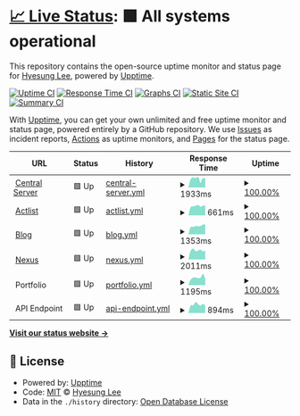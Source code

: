 # [📈 Live Status](https://status.silentsoft.org): <!--live status--> **🟩 All systems operational**

This repository contains the open-source uptime monitor and status page for [Hyesung Lee](https://silentsoft.org), powered by [Upptime](https://github.com/upptime/upptime).

[![Uptime CI](https://github.com/silentsoft/status.silentsoft.org/workflows/Uptime%20CI/badge.svg)](https://github.com/upptime/upptime/actions?query=workflow%3A%22Uptime+CI%22)
[![Response Time CI](https://github.com/silentsoft/status.silentsoft.org/workflows/Response%20Time%20CI/badge.svg)](https://github.com/upptime/upptime/actions?query=workflow%3A%22Response+Time+CI%22)
[![Graphs CI](https://github.com/silentsoft/status.silentsoft.org/workflows/Graphs%20CI/badge.svg)](https://github.com/upptime/upptime/actions?query=workflow%3A%22Graphs+CI%22)
[![Static Site CI](https://github.com/silentsoft/status.silentsoft.org/workflows/Static%20Site%20CI/badge.svg)](https://github.com/upptime/upptime/actions?query=workflow%3A%22Static+Site+CI%22)
[![Summary CI](https://github.com/silentsoft/status.silentsoft.org/workflows/Summary%20CI/badge.svg)](https://github.com/upptime/upptime/actions?query=workflow%3A%22Summary+CI%22)

With [Upptime](https://upptime.js.org), you can get your own unlimited and free uptime monitor and status page, powered entirely by a GitHub repository. We use [Issues](https://github.com/silentsoft/status.silentsoft.org/issues) as incident reports, [Actions](https://github.com/silentsoft/status.silentsoft.org/actions) as uptime monitors, and [Pages](https://status.silentsoft.org) for the status page.

<!--start: status pages-->
<!-- This summary is generated by Upptime (https://github.com/upptime/upptime) -->
<!-- Do not edit this manually, your changes will be overwritten -->
<!-- prettier-ignore -->
| URL | Status | History | Response Time | Uptime |
| --- | ------ | ------- | ------------- | ------ |
| <img alt="" src="https://favicons.githubusercontent.com/silentsoft.org" height="13"> [Central Server](https://silentsoft.org) | 🟩 Up | [central-server.yml](https://github.com/silentsoft/status.silentsoft.org/commits/HEAD/history/central-server.yml) | <details><summary><img alt="Response time graph" src="./graphs/central-server/response-time-week.png" height="20"> 1933ms</summary><br><a href="https://status.silentsoft.org/history/central-server"><img alt="Response time 1969" src="https://img.shields.io/endpoint?url=https%3A%2F%2Fraw.githubusercontent.com%2Fsilentsoft%2Fstatus.silentsoft.org%2FHEAD%2Fapi%2Fcentral-server%2Fresponse-time.json"></a><br><a href="https://status.silentsoft.org/history/central-server"><img alt="24-hour response time 1977" src="https://img.shields.io/endpoint?url=https%3A%2F%2Fraw.githubusercontent.com%2Fsilentsoft%2Fstatus.silentsoft.org%2FHEAD%2Fapi%2Fcentral-server%2Fresponse-time-day.json"></a><br><a href="https://status.silentsoft.org/history/central-server"><img alt="7-day response time 1933" src="https://img.shields.io/endpoint?url=https%3A%2F%2Fraw.githubusercontent.com%2Fsilentsoft%2Fstatus.silentsoft.org%2FHEAD%2Fapi%2Fcentral-server%2Fresponse-time-week.json"></a><br><a href="https://status.silentsoft.org/history/central-server"><img alt="30-day response time 1969" src="https://img.shields.io/endpoint?url=https%3A%2F%2Fraw.githubusercontent.com%2Fsilentsoft%2Fstatus.silentsoft.org%2FHEAD%2Fapi%2Fcentral-server%2Fresponse-time-month.json"></a><br><a href="https://status.silentsoft.org/history/central-server"><img alt="1-year response time 1969" src="https://img.shields.io/endpoint?url=https%3A%2F%2Fraw.githubusercontent.com%2Fsilentsoft%2Fstatus.silentsoft.org%2FHEAD%2Fapi%2Fcentral-server%2Fresponse-time-year.json"></a></details> | <details><summary><a href="https://status.silentsoft.org/history/central-server">100.00%</a></summary><a href="https://status.silentsoft.org/history/central-server"><img alt="All-time uptime 100.00%" src="https://img.shields.io/endpoint?url=https%3A%2F%2Fraw.githubusercontent.com%2Fsilentsoft%2Fstatus.silentsoft.org%2FHEAD%2Fapi%2Fcentral-server%2Fuptime.json"></a><br><a href="https://status.silentsoft.org/history/central-server"><img alt="24-hour uptime 100.00%" src="https://img.shields.io/endpoint?url=https%3A%2F%2Fraw.githubusercontent.com%2Fsilentsoft%2Fstatus.silentsoft.org%2FHEAD%2Fapi%2Fcentral-server%2Fuptime-day.json"></a><br><a href="https://status.silentsoft.org/history/central-server"><img alt="7-day uptime 100.00%" src="https://img.shields.io/endpoint?url=https%3A%2F%2Fraw.githubusercontent.com%2Fsilentsoft%2Fstatus.silentsoft.org%2FHEAD%2Fapi%2Fcentral-server%2Fuptime-week.json"></a><br><a href="https://status.silentsoft.org/history/central-server"><img alt="30-day uptime 100.00%" src="https://img.shields.io/endpoint?url=https%3A%2F%2Fraw.githubusercontent.com%2Fsilentsoft%2Fstatus.silentsoft.org%2FHEAD%2Fapi%2Fcentral-server%2Fuptime-month.json"></a><br><a href="https://status.silentsoft.org/history/central-server"><img alt="1-year uptime 100.00%" src="https://img.shields.io/endpoint?url=https%3A%2F%2Fraw.githubusercontent.com%2Fsilentsoft%2Fstatus.silentsoft.org%2FHEAD%2Fapi%2Fcentral-server%2Fuptime-year.json"></a></details>
| <img alt="" src="https://favicons.githubusercontent.com/actlist.io" height="13"> [Actlist](https://actlist.io) | 🟩 Up | [actlist.yml](https://github.com/silentsoft/status.silentsoft.org/commits/HEAD/history/actlist.yml) | <details><summary><img alt="Response time graph" src="./graphs/actlist/response-time-week.png" height="20"> 661ms</summary><br><a href="https://status.silentsoft.org/history/actlist"><img alt="Response time 618" src="https://img.shields.io/endpoint?url=https%3A%2F%2Fraw.githubusercontent.com%2Fsilentsoft%2Fstatus.silentsoft.org%2FHEAD%2Fapi%2Factlist%2Fresponse-time.json"></a><br><a href="https://status.silentsoft.org/history/actlist"><img alt="24-hour response time 692" src="https://img.shields.io/endpoint?url=https%3A%2F%2Fraw.githubusercontent.com%2Fsilentsoft%2Fstatus.silentsoft.org%2FHEAD%2Fapi%2Factlist%2Fresponse-time-day.json"></a><br><a href="https://status.silentsoft.org/history/actlist"><img alt="7-day response time 661" src="https://img.shields.io/endpoint?url=https%3A%2F%2Fraw.githubusercontent.com%2Fsilentsoft%2Fstatus.silentsoft.org%2FHEAD%2Fapi%2Factlist%2Fresponse-time-week.json"></a><br><a href="https://status.silentsoft.org/history/actlist"><img alt="30-day response time 618" src="https://img.shields.io/endpoint?url=https%3A%2F%2Fraw.githubusercontent.com%2Fsilentsoft%2Fstatus.silentsoft.org%2FHEAD%2Fapi%2Factlist%2Fresponse-time-month.json"></a><br><a href="https://status.silentsoft.org/history/actlist"><img alt="1-year response time 618" src="https://img.shields.io/endpoint?url=https%3A%2F%2Fraw.githubusercontent.com%2Fsilentsoft%2Fstatus.silentsoft.org%2FHEAD%2Fapi%2Factlist%2Fresponse-time-year.json"></a></details> | <details><summary><a href="https://status.silentsoft.org/history/actlist">100.00%</a></summary><a href="https://status.silentsoft.org/history/actlist"><img alt="All-time uptime 100.00%" src="https://img.shields.io/endpoint?url=https%3A%2F%2Fraw.githubusercontent.com%2Fsilentsoft%2Fstatus.silentsoft.org%2FHEAD%2Fapi%2Factlist%2Fuptime.json"></a><br><a href="https://status.silentsoft.org/history/actlist"><img alt="24-hour uptime 100.00%" src="https://img.shields.io/endpoint?url=https%3A%2F%2Fraw.githubusercontent.com%2Fsilentsoft%2Fstatus.silentsoft.org%2FHEAD%2Fapi%2Factlist%2Fuptime-day.json"></a><br><a href="https://status.silentsoft.org/history/actlist"><img alt="7-day uptime 100.00%" src="https://img.shields.io/endpoint?url=https%3A%2F%2Fraw.githubusercontent.com%2Fsilentsoft%2Fstatus.silentsoft.org%2FHEAD%2Fapi%2Factlist%2Fuptime-week.json"></a><br><a href="https://status.silentsoft.org/history/actlist"><img alt="30-day uptime 100.00%" src="https://img.shields.io/endpoint?url=https%3A%2F%2Fraw.githubusercontent.com%2Fsilentsoft%2Fstatus.silentsoft.org%2FHEAD%2Fapi%2Factlist%2Fuptime-month.json"></a><br><a href="https://status.silentsoft.org/history/actlist"><img alt="1-year uptime 100.00%" src="https://img.shields.io/endpoint?url=https%3A%2F%2Fraw.githubusercontent.com%2Fsilentsoft%2Fstatus.silentsoft.org%2FHEAD%2Fapi%2Factlist%2Fuptime-year.json"></a></details>
| <img alt="" src="https://favicons.githubusercontent.com/blog.silentsoft.org" height="13"> [Blog](https://blog.silentsoft.org) | 🟩 Up | [blog.yml](https://github.com/silentsoft/status.silentsoft.org/commits/HEAD/history/blog.yml) | <details><summary><img alt="Response time graph" src="./graphs/blog/response-time-week.png" height="20"> 1353ms</summary><br><a href="https://status.silentsoft.org/history/blog"><img alt="Response time 1231" src="https://img.shields.io/endpoint?url=https%3A%2F%2Fraw.githubusercontent.com%2Fsilentsoft%2Fstatus.silentsoft.org%2FHEAD%2Fapi%2Fblog%2Fresponse-time.json"></a><br><a href="https://status.silentsoft.org/history/blog"><img alt="24-hour response time 1628" src="https://img.shields.io/endpoint?url=https%3A%2F%2Fraw.githubusercontent.com%2Fsilentsoft%2Fstatus.silentsoft.org%2FHEAD%2Fapi%2Fblog%2Fresponse-time-day.json"></a><br><a href="https://status.silentsoft.org/history/blog"><img alt="7-day response time 1353" src="https://img.shields.io/endpoint?url=https%3A%2F%2Fraw.githubusercontent.com%2Fsilentsoft%2Fstatus.silentsoft.org%2FHEAD%2Fapi%2Fblog%2Fresponse-time-week.json"></a><br><a href="https://status.silentsoft.org/history/blog"><img alt="30-day response time 1231" src="https://img.shields.io/endpoint?url=https%3A%2F%2Fraw.githubusercontent.com%2Fsilentsoft%2Fstatus.silentsoft.org%2FHEAD%2Fapi%2Fblog%2Fresponse-time-month.json"></a><br><a href="https://status.silentsoft.org/history/blog"><img alt="1-year response time 1231" src="https://img.shields.io/endpoint?url=https%3A%2F%2Fraw.githubusercontent.com%2Fsilentsoft%2Fstatus.silentsoft.org%2FHEAD%2Fapi%2Fblog%2Fresponse-time-year.json"></a></details> | <details><summary><a href="https://status.silentsoft.org/history/blog">100.00%</a></summary><a href="https://status.silentsoft.org/history/blog"><img alt="All-time uptime 100.00%" src="https://img.shields.io/endpoint?url=https%3A%2F%2Fraw.githubusercontent.com%2Fsilentsoft%2Fstatus.silentsoft.org%2FHEAD%2Fapi%2Fblog%2Fuptime.json"></a><br><a href="https://status.silentsoft.org/history/blog"><img alt="24-hour uptime 100.00%" src="https://img.shields.io/endpoint?url=https%3A%2F%2Fraw.githubusercontent.com%2Fsilentsoft%2Fstatus.silentsoft.org%2FHEAD%2Fapi%2Fblog%2Fuptime-day.json"></a><br><a href="https://status.silentsoft.org/history/blog"><img alt="7-day uptime 100.00%" src="https://img.shields.io/endpoint?url=https%3A%2F%2Fraw.githubusercontent.com%2Fsilentsoft%2Fstatus.silentsoft.org%2FHEAD%2Fapi%2Fblog%2Fuptime-week.json"></a><br><a href="https://status.silentsoft.org/history/blog"><img alt="30-day uptime 100.00%" src="https://img.shields.io/endpoint?url=https%3A%2F%2Fraw.githubusercontent.com%2Fsilentsoft%2Fstatus.silentsoft.org%2FHEAD%2Fapi%2Fblog%2Fuptime-month.json"></a><br><a href="https://status.silentsoft.org/history/blog"><img alt="1-year uptime 100.00%" src="https://img.shields.io/endpoint?url=https%3A%2F%2Fraw.githubusercontent.com%2Fsilentsoft%2Fstatus.silentsoft.org%2FHEAD%2Fapi%2Fblog%2Fuptime-year.json"></a></details>
| <img alt="" src="https://favicons.githubusercontent.com/nexus.silentsoft.org" height="13"> [Nexus](https://nexus.silentsoft.org) | 🟩 Up | [nexus.yml](https://github.com/silentsoft/status.silentsoft.org/commits/HEAD/history/nexus.yml) | <details><summary><img alt="Response time graph" src="./graphs/nexus/response-time-week.png" height="20"> 2011ms</summary><br><a href="https://status.silentsoft.org/history/nexus"><img alt="Response time 2007" src="https://img.shields.io/endpoint?url=https%3A%2F%2Fraw.githubusercontent.com%2Fsilentsoft%2Fstatus.silentsoft.org%2FHEAD%2Fapi%2Fnexus%2Fresponse-time.json"></a><br><a href="https://status.silentsoft.org/history/nexus"><img alt="24-hour response time 1953" src="https://img.shields.io/endpoint?url=https%3A%2F%2Fraw.githubusercontent.com%2Fsilentsoft%2Fstatus.silentsoft.org%2FHEAD%2Fapi%2Fnexus%2Fresponse-time-day.json"></a><br><a href="https://status.silentsoft.org/history/nexus"><img alt="7-day response time 2011" src="https://img.shields.io/endpoint?url=https%3A%2F%2Fraw.githubusercontent.com%2Fsilentsoft%2Fstatus.silentsoft.org%2FHEAD%2Fapi%2Fnexus%2Fresponse-time-week.json"></a><br><a href="https://status.silentsoft.org/history/nexus"><img alt="30-day response time 2007" src="https://img.shields.io/endpoint?url=https%3A%2F%2Fraw.githubusercontent.com%2Fsilentsoft%2Fstatus.silentsoft.org%2FHEAD%2Fapi%2Fnexus%2Fresponse-time-month.json"></a><br><a href="https://status.silentsoft.org/history/nexus"><img alt="1-year response time 2007" src="https://img.shields.io/endpoint?url=https%3A%2F%2Fraw.githubusercontent.com%2Fsilentsoft%2Fstatus.silentsoft.org%2FHEAD%2Fapi%2Fnexus%2Fresponse-time-year.json"></a></details> | <details><summary><a href="https://status.silentsoft.org/history/nexus">100.00%</a></summary><a href="https://status.silentsoft.org/history/nexus"><img alt="All-time uptime 100.00%" src="https://img.shields.io/endpoint?url=https%3A%2F%2Fraw.githubusercontent.com%2Fsilentsoft%2Fstatus.silentsoft.org%2FHEAD%2Fapi%2Fnexus%2Fuptime.json"></a><br><a href="https://status.silentsoft.org/history/nexus"><img alt="24-hour uptime 100.00%" src="https://img.shields.io/endpoint?url=https%3A%2F%2Fraw.githubusercontent.com%2Fsilentsoft%2Fstatus.silentsoft.org%2FHEAD%2Fapi%2Fnexus%2Fuptime-day.json"></a><br><a href="https://status.silentsoft.org/history/nexus"><img alt="7-day uptime 100.00%" src="https://img.shields.io/endpoint?url=https%3A%2F%2Fraw.githubusercontent.com%2Fsilentsoft%2Fstatus.silentsoft.org%2FHEAD%2Fapi%2Fnexus%2Fuptime-week.json"></a><br><a href="https://status.silentsoft.org/history/nexus"><img alt="30-day uptime 100.00%" src="https://img.shields.io/endpoint?url=https%3A%2F%2Fraw.githubusercontent.com%2Fsilentsoft%2Fstatus.silentsoft.org%2FHEAD%2Fapi%2Fnexus%2Fuptime-month.json"></a><br><a href="https://status.silentsoft.org/history/nexus"><img alt="1-year uptime 100.00%" src="https://img.shields.io/endpoint?url=https%3A%2F%2Fraw.githubusercontent.com%2Fsilentsoft%2Fstatus.silentsoft.org%2FHEAD%2Fapi%2Fnexus%2Fuptime-year.json"></a></details>
| <img alt="" src="https://favicons.githubusercontent.com/null" height="13"> Portfolio | 🟩 Up | [portfolio.yml](https://github.com/silentsoft/status.silentsoft.org/commits/HEAD/history/portfolio.yml) | <details><summary><img alt="Response time graph" src="./graphs/portfolio/response-time-week.png" height="20"> 1195ms</summary><br><a href="https://status.silentsoft.org/history/portfolio"><img alt="Response time 1080" src="https://img.shields.io/endpoint?url=https%3A%2F%2Fraw.githubusercontent.com%2Fsilentsoft%2Fstatus.silentsoft.org%2FHEAD%2Fapi%2Fportfolio%2Fresponse-time.json"></a><br><a href="https://status.silentsoft.org/history/portfolio"><img alt="24-hour response time 1013" src="https://img.shields.io/endpoint?url=https%3A%2F%2Fraw.githubusercontent.com%2Fsilentsoft%2Fstatus.silentsoft.org%2FHEAD%2Fapi%2Fportfolio%2Fresponse-time-day.json"></a><br><a href="https://status.silentsoft.org/history/portfolio"><img alt="7-day response time 1195" src="https://img.shields.io/endpoint?url=https%3A%2F%2Fraw.githubusercontent.com%2Fsilentsoft%2Fstatus.silentsoft.org%2FHEAD%2Fapi%2Fportfolio%2Fresponse-time-week.json"></a><br><a href="https://status.silentsoft.org/history/portfolio"><img alt="30-day response time 1080" src="https://img.shields.io/endpoint?url=https%3A%2F%2Fraw.githubusercontent.com%2Fsilentsoft%2Fstatus.silentsoft.org%2FHEAD%2Fapi%2Fportfolio%2Fresponse-time-month.json"></a><br><a href="https://status.silentsoft.org/history/portfolio"><img alt="1-year response time 1080" src="https://img.shields.io/endpoint?url=https%3A%2F%2Fraw.githubusercontent.com%2Fsilentsoft%2Fstatus.silentsoft.org%2FHEAD%2Fapi%2Fportfolio%2Fresponse-time-year.json"></a></details> | <details><summary><a href="https://status.silentsoft.org/history/portfolio">100.00%</a></summary><a href="https://status.silentsoft.org/history/portfolio"><img alt="All-time uptime 100.00%" src="https://img.shields.io/endpoint?url=https%3A%2F%2Fraw.githubusercontent.com%2Fsilentsoft%2Fstatus.silentsoft.org%2FHEAD%2Fapi%2Fportfolio%2Fuptime.json"></a><br><a href="https://status.silentsoft.org/history/portfolio"><img alt="24-hour uptime 100.00%" src="https://img.shields.io/endpoint?url=https%3A%2F%2Fraw.githubusercontent.com%2Fsilentsoft%2Fstatus.silentsoft.org%2FHEAD%2Fapi%2Fportfolio%2Fuptime-day.json"></a><br><a href="https://status.silentsoft.org/history/portfolio"><img alt="7-day uptime 100.00%" src="https://img.shields.io/endpoint?url=https%3A%2F%2Fraw.githubusercontent.com%2Fsilentsoft%2Fstatus.silentsoft.org%2FHEAD%2Fapi%2Fportfolio%2Fuptime-week.json"></a><br><a href="https://status.silentsoft.org/history/portfolio"><img alt="30-day uptime 100.00%" src="https://img.shields.io/endpoint?url=https%3A%2F%2Fraw.githubusercontent.com%2Fsilentsoft%2Fstatus.silentsoft.org%2FHEAD%2Fapi%2Fportfolio%2Fuptime-month.json"></a><br><a href="https://status.silentsoft.org/history/portfolio"><img alt="1-year uptime 100.00%" src="https://img.shields.io/endpoint?url=https%3A%2F%2Fraw.githubusercontent.com%2Fsilentsoft%2Fstatus.silentsoft.org%2FHEAD%2Fapi%2Fportfolio%2Fuptime-year.json"></a></details>
| <img alt="" src="https://favicons.githubusercontent.com/null" height="13"> API Endpoint | 🟩 Up | [api-endpoint.yml](https://github.com/silentsoft/status.silentsoft.org/commits/HEAD/history/api-endpoint.yml) | <details><summary><img alt="Response time graph" src="./graphs/api-endpoint/response-time-week.png" height="20"> 894ms</summary><br><a href="https://status.silentsoft.org/history/api-endpoint"><img alt="Response time 944" src="https://img.shields.io/endpoint?url=https%3A%2F%2Fraw.githubusercontent.com%2Fsilentsoft%2Fstatus.silentsoft.org%2FHEAD%2Fapi%2Fapi-endpoint%2Fresponse-time.json"></a><br><a href="https://status.silentsoft.org/history/api-endpoint"><img alt="24-hour response time 759" src="https://img.shields.io/endpoint?url=https%3A%2F%2Fraw.githubusercontent.com%2Fsilentsoft%2Fstatus.silentsoft.org%2FHEAD%2Fapi%2Fapi-endpoint%2Fresponse-time-day.json"></a><br><a href="https://status.silentsoft.org/history/api-endpoint"><img alt="7-day response time 894" src="https://img.shields.io/endpoint?url=https%3A%2F%2Fraw.githubusercontent.com%2Fsilentsoft%2Fstatus.silentsoft.org%2FHEAD%2Fapi%2Fapi-endpoint%2Fresponse-time-week.json"></a><br><a href="https://status.silentsoft.org/history/api-endpoint"><img alt="30-day response time 944" src="https://img.shields.io/endpoint?url=https%3A%2F%2Fraw.githubusercontent.com%2Fsilentsoft%2Fstatus.silentsoft.org%2FHEAD%2Fapi%2Fapi-endpoint%2Fresponse-time-month.json"></a><br><a href="https://status.silentsoft.org/history/api-endpoint"><img alt="1-year response time 944" src="https://img.shields.io/endpoint?url=https%3A%2F%2Fraw.githubusercontent.com%2Fsilentsoft%2Fstatus.silentsoft.org%2FHEAD%2Fapi%2Fapi-endpoint%2Fresponse-time-year.json"></a></details> | <details><summary><a href="https://status.silentsoft.org/history/api-endpoint">100.00%</a></summary><a href="https://status.silentsoft.org/history/api-endpoint"><img alt="All-time uptime 100.00%" src="https://img.shields.io/endpoint?url=https%3A%2F%2Fraw.githubusercontent.com%2Fsilentsoft%2Fstatus.silentsoft.org%2FHEAD%2Fapi%2Fapi-endpoint%2Fuptime.json"></a><br><a href="https://status.silentsoft.org/history/api-endpoint"><img alt="24-hour uptime 100.00%" src="https://img.shields.io/endpoint?url=https%3A%2F%2Fraw.githubusercontent.com%2Fsilentsoft%2Fstatus.silentsoft.org%2FHEAD%2Fapi%2Fapi-endpoint%2Fuptime-day.json"></a><br><a href="https://status.silentsoft.org/history/api-endpoint"><img alt="7-day uptime 100.00%" src="https://img.shields.io/endpoint?url=https%3A%2F%2Fraw.githubusercontent.com%2Fsilentsoft%2Fstatus.silentsoft.org%2FHEAD%2Fapi%2Fapi-endpoint%2Fuptime-week.json"></a><br><a href="https://status.silentsoft.org/history/api-endpoint"><img alt="30-day uptime 100.00%" src="https://img.shields.io/endpoint?url=https%3A%2F%2Fraw.githubusercontent.com%2Fsilentsoft%2Fstatus.silentsoft.org%2FHEAD%2Fapi%2Fapi-endpoint%2Fuptime-month.json"></a><br><a href="https://status.silentsoft.org/history/api-endpoint"><img alt="1-year uptime 100.00%" src="https://img.shields.io/endpoint?url=https%3A%2F%2Fraw.githubusercontent.com%2Fsilentsoft%2Fstatus.silentsoft.org%2FHEAD%2Fapi%2Fapi-endpoint%2Fuptime-year.json"></a></details>

<!--end: status pages-->

[**Visit our status website →**](https://status.silentsoft.org)

## 📄 License

- Powered by: [Upptime](https://github.com/upptime/upptime)
- Code: [MIT](./LICENSE) © [Hyesung Lee](https://silentsoft.org)
- Data in the `./history` directory: [Open Database License](https://opendatacommons.org/licenses/odbl/1-0/)
